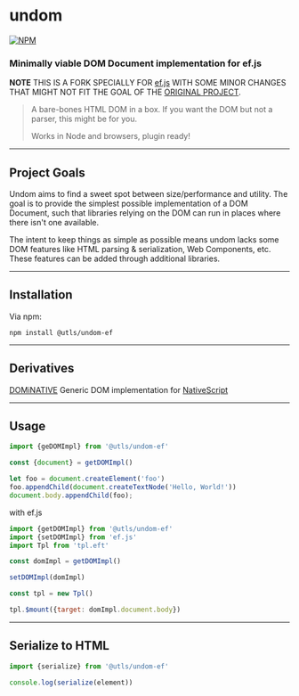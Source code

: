 # undom

[![NPM](https://img.shields.io/npm/v/@utls/undom-ef.svg?style=flat)](https://www.npmjs.org/package/@utls/undom-ef)

### **Minimally viable DOM Document implementation for ef.js**

**NOTE** THIS IS A FORK SPECIALLY FOR [ef.js](https://github.com/TheNeuronProject/ef.js) WITH SOME MINOR CHANGES THAT MIGHT NOT FIT THE GOAL OF THE [ORIGINAL PROJECT](https://github.com/developit/undom).

> A bare-bones HTML DOM in a box. If you want the DOM but not a parser, this might be for you.
>
> Works in Node and browsers, plugin ready!

---


## Project Goals

Undom aims to find a sweet spot between size/performance and utility. The goal is to provide the simplest possible implementation of a DOM Document, such that libraries relying on the DOM can run in places where there isn't one available.

The intent to keep things as simple as possible means undom lacks some DOM features like HTML parsing & serialization, Web Components, etc. These features can be added through additional libraries.


---


## Installation

Via npm:

`npm install @utls/undom-ef`


---

## Derivatives

[DOMiNATIVE](https://github.com/SudoMaker/DOMiNATIVE) Generic DOM implementation for [NativeScript](https://nativescript.org/)


---


## Usage

```js
import {geDOMImpl} from '@utls/undom-ef'

const {document} = getDOMImpl()

let foo = document.createElement('foo')
foo.appendChild(document.createTextNode('Hello, World!'))
document.body.appendChild(foo);
```

with ef.js

```js
import {getDOMImpl} from '@utls/undom-ef'
import {setDOMImpl} from 'ef.js'
import Tpl from 'tpl.eft'

const domImpl = getDOMImpl()

setDOMImpl(domImpl)

const tpl = new Tpl()

tpl.$mount({target: domImpl.document.body})
```

---


## Serialize to HTML

```js
import {serialize} from '@utls/undom-ef'

console.log(serialize(element))
```
